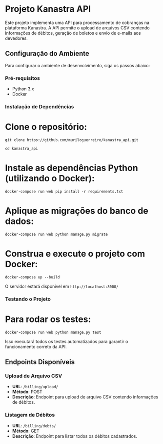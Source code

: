 # Projeto Kanastra API

Este projeto implementa uma API para processamento de cobranças na plataforma Kanastra. 
A API permite o upload de arquivos CSV contendo informações de débitos, geração de boletos e envio de e-mails aos devedores.

## Configuração do Ambiente

Para configurar o ambiente de desenvolvimento, siga os passos abaixo:

### Pré-requisitos

- Python 3.x
- Docker

### Instalação de Dependências

# Clone o repositório:
```git clone https://github.com/muriloguerreiro/kanastra_api.git ```

```cd kanastra_api```

# Instale as dependências Python (utilizando o Docker):
```docker-compose run web pip install -r requirements.txt```

# Aplique as migrações do banco de dados:
```docker-compose run web python manage.py migrate```

# Construa e execute o projeto com Docker:
```docker-compose up --build```

O servidor estará disponível em `http://localhost:8000/`

### Testando o Projeto

# Para rodar os testes:
```docker-compose run web python manage.py test```

Isso executará todos os testes automatizados para garantir o funcionamento correto da API.

## Endpoints Disponíveis

### Upload de Arquivo CSV

- **URL**: `/billing/upload/`
- **Método**: POST
- **Descrição**: Endpoint para upload de arquivo CSV contendo informações de débitos.

### Listagem de Débitos

- **URL**: `/billing/debts/`
- **Método**: GET
- **Descrição**: Endpoint para listar todos os débitos cadastrados.